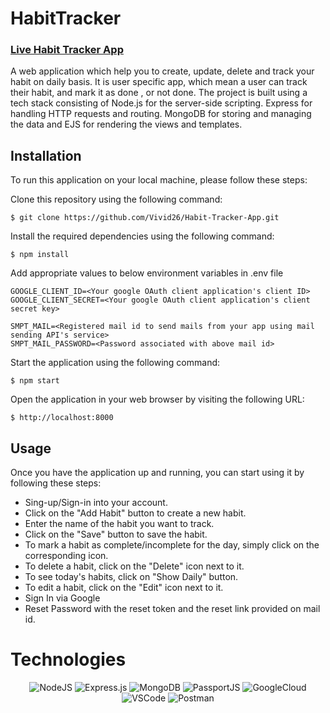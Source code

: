 # HabitTracker
### [Live Habit Tracker App](https://habit-tracker-app-qhb8.onrender.com)

A web application which help you to create, update, delete and track your habit on daily basis. 
It is user specific app, which mean a user can track their habit, and mark it as done , or not done. 
The project is built using a tech stack consisting of Node.js for the server-side scripting.
Express for handling HTTP requests and routing.
MongoDB for storing and managing the data and EJS for rendering the views and templates.

## Installation
To run this application on your local machine, please follow these steps:

Clone this repository using the following command:
```
$ git clone https://github.com/Vivid26/Habit-Tracker-App.git
```
Install the required dependencies using the following command:
```
$ npm install 
```
Add appropriate values to below environment variables in .env file
```
GOOGLE_CLIENT_ID=<Your google OAuth client application's client ID>
GOOGLE_CLIENT_SECRET=<Your google OAuth client application's client secret key>

SMPT_MAIL=<Registered mail id to send mails from your app using mail sending API's service>
SMPT_MAIL_PASSWORD=<Password associated with above mail id>
```
Start the application using the following command:
```
$ npm start 
```
Open the application in your web browser by visiting the following URL:
```
$ http://localhost:8000
```

## Usage
Once you have the application up and running, you can start using it by following these steps:
* Sing-up/Sign-in into your account.
* Click on the "Add Habit" button to create a new habit.
* Enter the name of the habit you want to track.
* Click on the "Save" button to save the habit.
* To mark a habit as complete/incomplete for the day, simply click on the corresponding icon.
* To delete a habit, click on the "Delete" icon next to it.
* To see today's habits, click on "Show Daily" button.
* To edit a habit, click on the "Edit" icon next to it.
* Sign In via Google
* Reset Password with the reset token and the reset link provided on mail id.


# Technologies

<div align="center">

![NodeJS](https://img.shields.io/badge/node.js-6DA55F?style=for-the-badge&logo=node.js&logoColor=white)
![Express.js](https://img.shields.io/badge/express.js-%23404d59.svg?style=for-the-badge&logo=express&logoColor=%2361DAFB)
![MongoDB](https://img.shields.io/badge/MongoDB-%234ea94b.svg?style=for-the-badge&logo=mongodb&logoColor=white)
![PassportJS](https://img.shields.io/badge/passport-34E27A?style=for-the-badge&logo=passport&logoColor=white)
![GoogleCloud](https://img.shields.io/badge/googlecloud-4285F4?style=for-the-badge&logo=googlecloud&logoColor=white)
![VSCode](https://img.shields.io/badge/VSCode-007ACC?style=for-the-badge&logo=visualstudiocode&logoColor=white)
![Postman](https://img.shields.io/badge/postman-FF6C37?style=for-the-badge&logo=postman&logoColor=white)

</div>
